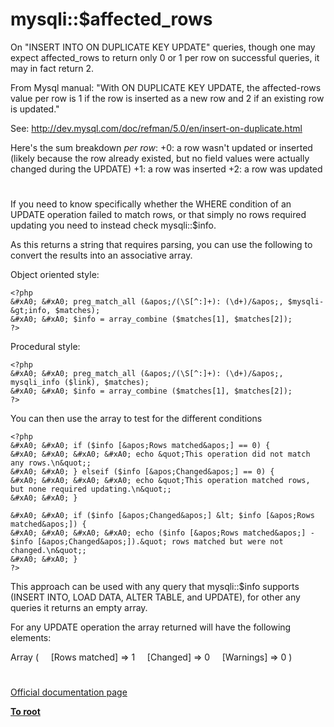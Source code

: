 # mysqli::$affected_rows





On &quot;INSERT INTO ON DUPLICATE KEY UPDATE&quot; queries, though one may expect affected_rows to return only 0 or 1 per row on successful queries, it may in fact return 2.

From Mysql manual: &quot;With ON DUPLICATE KEY UPDATE, the affected-rows value per row is 1 if the row is inserted as a new row and 2 if an existing row is updated.&quot;

See: http://dev.mysql.com/doc/refman/5.0/en/insert-on-duplicate.html

Here&apos;s the sum breakdown _per row_:
+0: a row wasn&apos;t updated or inserted (likely because the row already existed, but no field values were actually changed during the UPDATE)
+1: a row was inserted
+2: a row was updated

  

#



If you need to know specifically whether the WHERE condition of an UPDATE operation failed to match rows, or that simply no rows required updating you need to instead check mysqli::$info.

As this returns a string that requires parsing, you can use the following to convert the results into an associative array.

Object oriented style:



```
<?php
&#xA0; &#xA0; preg_match_all (&apos;/(\S[^:]+): (\d+)/&apos;, $mysqli-&gt;info, $matches); 
&#xA0; &#xA0; $info = array_combine ($matches[1], $matches[2]);
?>
```


Procedural style:



```
<?php
&#xA0; &#xA0; preg_match_all (&apos;/(\S[^:]+): (\d+)/&apos;, mysqli_info ($link), $matches); 
&#xA0; &#xA0; $info = array_combine ($matches[1], $matches[2]);
?>
```


You can then use the array to test for the different conditions



```
<?php
&#xA0; &#xA0; if ($info [&apos;Rows matched&apos;] == 0) {
&#xA0; &#xA0; &#xA0; &#xA0; echo &quot;This operation did not match any rows.\n&quot;;
&#xA0; &#xA0; } elseif ($info [&apos;Changed&apos;] == 0) {
&#xA0; &#xA0; &#xA0; &#xA0; echo &quot;This operation matched rows, but none required updating.\n&quot;;
&#xA0; &#xA0; }

&#xA0; &#xA0; if ($info [&apos;Changed&apos;] &lt; $info [&apos;Rows matched&apos;]) {
&#xA0; &#xA0; &#xA0; &#xA0; echo ($info [&apos;Rows matched&apos;] - $info [&apos;Changed&apos;]).&quot; rows matched but were not changed.\n&quot;;
&#xA0; &#xA0; }
?>
```


This approach can be used with any query that mysqli::$info supports (INSERT INTO, LOAD DATA, ALTER TABLE, and UPDATE), for other any queries it returns an empty array.

For any UPDATE operation the array returned will have the following elements:

Array
(
&#xA0; &#xA0; [Rows matched] =&gt; 1
&#xA0; &#xA0; [Changed] =&gt; 0
&#xA0; &#xA0; [Warnings] =&gt; 0
)

  

#

[Official documentation page](https://www.php.net/manual/en/mysqli.affected-rows.php)

**[To root](/README.md)**